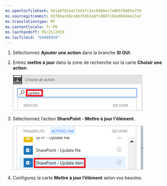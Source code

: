 ```yaml
---
ms.openlocfilehash: 5b1a8f82a417ed1fc2ec6968ec7a085fb665e759
ms.sourcegitcommit: 93f8bac60cebb783b3a8fc8887193e094d4e27e2
ms.translationtype: MT
ms.contentlocale: fr-FR
ms.lasthandoff: 05/25/2019
ms.locfileid: "64469910"
---
```

1. Sélectionnez **Ajouter une action** dans la branche **SI OUI**.
1. Entrez **mettre à jour** dans la zone de recherche sur la carte **Choisir une action**.

    ![rechercher une action de mise à jour](media/modern-approvals/search-update-item.png)
1. Sélectionnez l’action **SharePoint - Mettre à jour l'élément**.

    ![sélectionner Mettre à jour l’élément](media/modern-approvals/select-update-item-yes.png)
1. Configurez la carte **Mettre à jour l’élément** selon vos besoins.

